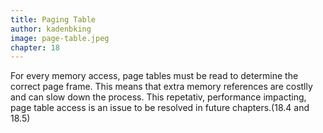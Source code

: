 ```yaml
---
title: Paging Table
author: kadenbking
image: page-table.jpeg
chapter: 18
---
```

For every memory access, page tables must be read to determine the correct page frame. This means that extra memory references are costlly and can slow down the process. This repetativ, performance impacting, page table access is an issue to be resolved in future chapters.(18.4 and 18.5)